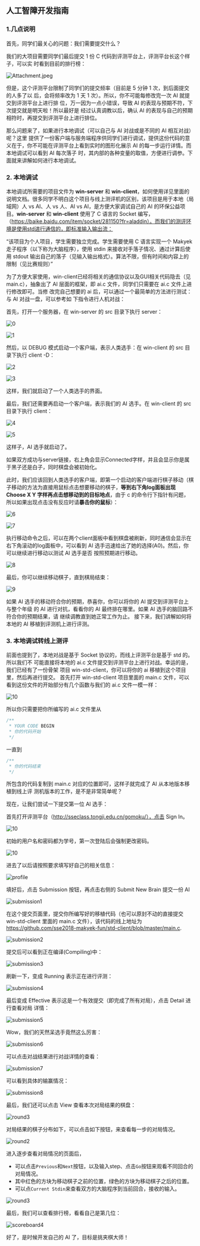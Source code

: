 ## 人工智障开发指南

### 1.几点说明

首先，同学们最关心的问题：我们需要提交什么？

我们的大项目需要同学们最后提交 1 份 C 代码到评测平台上，评测平台长这个样子，可以实 时看到目前的排行榜：

![Attachment.jpeg](./scoreboard.jpeg)

但是，这个评测平台限制了同学们的提交频率（目前是 5 分钟 1 次，到后面提交的人多了以 后，会将频率改为 1 天 1 次）。所以，你不可能每修改完一次 AI 就提交到评测平台上进行排 位，万一因为一点小错误，导致 AI 的表现与预期不符，下次提交就是明天啦！所以最好是 经过认真调教以后，确认 AI 的表现与自己的预期相符时，再提交到评测平台上进行排位。

那么问题来了，如果进行本地调试（可以自己与 AI 对战或是不同的 AI 相互对战）呢？这里 提供了一份客户端与服务端程序供同学们进行调试，提供这份代码的意义在于，你不可能在评测平台上看到实时的图形化展示 AI 的每一步运行详情。而本地调试可以看到 AI 每次落子 时，其内部的各种变量的取值，方便进行调参。下面就来讲解如何进行本地调试。

### 2. 本地调试

本地调试所需要的项目文件为 **win-server** 和 **win-client**，如何使用详见里面的说明文档。很多同学不明白这个项目与线上测评机的区别，该项目是用于本地（局域网）人 vs AI、人 vs 人、AI vs AI，是方便大家调试自己的 AI 的环保公益项目。**win-server** 和 **win-client** 使用了 C 语言的 Socket 编写，（https://baike.baidu.com/item/socket/281150?fr=aladdin）。而我们的测评环境是使用std进行通信的，即标准输入输出流：

“该项目为个人项目，学生需要独立完成。学生需要使用 C 语言实现一个 Makyek 走子程序（以下称为大脑程序），使用 stdin 来接收对手落子情况、通过计算后使用 stdout 输出自己的落子（见输入输出格式）。算法不限，但有时间和内容上的限制（见比赛规则）”

为了方便大家使用，win-client已经将相关的通信协议以及GUI相关代码隐去（见main.c），抽象出了 AI 层面的框架，即 ai.c 文件，同学们只需要在 ai.c 文件上进行修改即可。当修 改完自己想要的 ai 后，可以通过一个最简单的方法进行测试：与 AI 对战一盘，可以参考如 下指令进行人机对战：

首先，打开一个服务器，在 win-server 的 src 目录下执行 server：

![0](0.png)

![1](1.png)

然后，以 DEBUG 模式启动一个客户端，表示人类选手：在 win-client 的 src 目录下执行 client -D： 

![2](2.png)

![3](3.png)

这样，我们就启动了一个人类选手的界面。

最后，我们还需要再启动一个客户端，表示我们的 AI 选手。在 win-client 的 src 目录下执行 client： 

![4](4.png)

![5](5.png)

这样子，AI 选手就启动了。 

如果双方成功与server链接，右上角会显示Connected字样，并且会显示你是属于黑子还是白子，同时棋盘会被初始化。

此时，我们应该回到人类选手的客户端，即第一个启动的客户端进行棋子移动（棋子移动的方法为直接用鼠标点击想要移动的棋子，**等到右下角log面板出现 Choose X Y 字样再点击想移动到的目标地点**，由于 c 的命令行下指针有问题，所以如果出现点击没有反应时请**暴击你的鼠标**）： 

![6](6.png)

![7](7.png)

执行移动命令之后，可以在两个client面板中看到棋盘被刷新，同时通信会显示在右下角滚动的log面板中，可以看到 AI 选手迅速给出了她的选择(A0)。然后，你可以继续进行移动以测试 AI 选手是否 按照预期进行移动。

![8](8.png)

最后，你可以继续移动棋子，直到棋局结束： 

![9](9.png)

如果 AI 选手的移动符合你的预期，恭喜你，你可以将你的 AI 提交到评测平台上与整个年级 的 AI 进行对抗，看看你的 AI 最终排在哪里。如果 AI 选手的脑回路不符合你的预期结果，请 继续调教直到她正常工作为止。 接下来，我们讲解如何将本地的 AI 移植到评测机上进行评测。 

### 3. 本地调试转线上测评

前面也提到了，本地对战是基于 Socket 协议的，而线上评测平台是基于 std 的。所以我们不 可能直接将本地的 ai.c 文件提交到评测平台上进行对战。幸运的是，我们已经有了一份骨架 项目 win-std-client，你可以将你的 ai 移植到这个项目里，然后再进行提交。 首先打开 win-std-client 项目里面的 main.c 文件，可以看到这份文件的开始部分有几个函数与我们的 ai.c 文件一模一样： 

![10](10.png)

所以你只需要把你所编写的 ai.c 文件里从

```c
/**
 * YOUR CODE BEGIN
 * 你的代码开始
 */
```

一直到

```c
/**
 * 你的代码结束
 */
```

所包含的代码复制到 main.c 对应的位置即可，这样子就完成了 AI 从本地版本移植到线上评 测机版本的工作，是不是非常简单呢？ 



现在，让我们尝试一下提交第一位 AI 选手：

首先打开评测平台（http://sseclass.tongji.edu.cn/gomoku/），点击 Sign In。

![10](sign_in1.png)

初始的用户名和密码都为学号，第一次登陆后会强制更改密码。

![10](sign_in1.png)

进去了以后请按照要求填写好自己的相关信息：

![profile](profile.png)

填好后，点击 Submission 按钮，再点击右侧的 Submit New Brain 提交一份 AI

![submission1](submission1.png)

在这个提交页面里，提交你所编写好的移植代码（也可以原封不动的直接提交 win-std-client 里面的 main.c 文件），该代码的线上地址为 https://github.com/sse2018-makyek-fun/std-client/blob/master/main.c.

![submission2](submission2.png)

提交后可以看到正在编译(Compiling)中：

![submission3](submission3.png)

刷新一下，变成 Running 表示正在进行评测：

![submission4](submission4.png)

最后变成 Effective 表示这是一个有效提交（即完成了所有对局），点击 Detail 进行查看对局 详情：

![submission5](submission5.png)

Wow，我们的天然呆选手竟然这么厉害：

![submission6](submission6.png)

可以点击对战结果进行对战详情的查看：

![submission7](submission7.png)

可以看到具体的输赢情况：

![submission8](submission8.png)

最后，我们还可以点击 View 查看本次对局结果的棋盘：

![round3](rounds.png)

对局结果的棋子分布如下，可以点击如下按钮，来查看每一步的对局情况。

![round2](round2.png)

进入逐步查看对局情况的页面后，

- 可以点击`Previous`和`Next`按钮，以及输入step、点击`Go`按钮来观看不同回合的对局情况。
- 其中红色的方块为移动棋子之前的位置，绿色的方块为移动棋子之后的位置。
- 可以点`Current Stdin`来查看双方的大脑程序到当前回合，接收的输入。

![round3](round3.png)

最后，我们可以查看排行榜，看看自己是第几位：

![scoreboard4](scoreboard4.png)

好了，是时候开发自己的 AI 了，目标是挑夹棋大师！